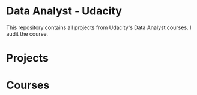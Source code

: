 # Data Analyst - Udacity 
This repository contains all projects from Udacity's Data Analyst courses. I audit the course.  


# Projects



# Courses

